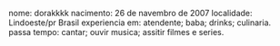 nome: dorakkkk
nacimento: 26 de navembro de 2007
localidade: Lindoeste/pr Brasil
experiencia em: atendente; baba; drinks; culinaria.
passa tempo: cantar; ouvir musica; assitir filmes e series.
